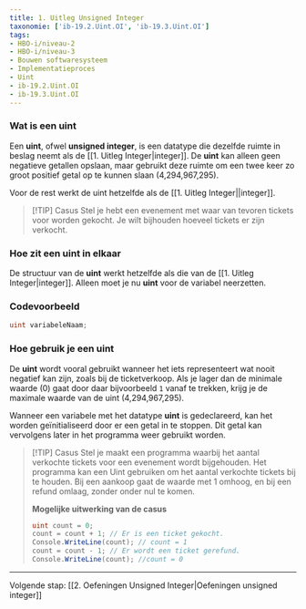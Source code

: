 ```yaml
---
title: 1. Uitleg Unsigned Integer
taxonomie: ['ib-19.2.Uint.OI', 'ib-19.3.Uint.OI']
tags:
- HBO-i/niveau-2
- HBO-i/niveau-3
- Bouwen softwaresysteem
- Implementatieproces
- Uint
- ib-19.2.Uint.OI
- ib-19.3.Uint.OI
---
```


### Wat is een uint 
Een **uint**, ofwel **unsigned integer**, is een datatype die dezelfde ruimte in beslag neemt als de [[1. Uitleg Integer|integer]]. De **uint** kan alleen geen negatieve getallen opslaan, maar gebruikt deze ruimte om een twee keer zo groot positief getal op te kunnen slaan (4,294,967,295). 

Voor de rest werkt de uint hetzelfde als de [[1. Uitleg Integer||integer]].

> [!TIP] Casus
> Stel je hebt een evenement met waar van tevoren tickets voor worden gekocht. Je wilt bijhouden hoeveel tickets er zijn verkocht.  

### Hoe zit een uint in elkaar
De structuur van de **uint** werkt hetzelfde als die van de [[1. Uitleg Integer|integer]]. Alleen moet je nu **uint** voor de variabel neerzetten. 

### Codevoorbeeld
```csharp
uint variabeleNaam;
```

### Hoe gebruik je een uint
De **uint** wordt vooral gebruikt wanneer het iets representeert wat nooit negatief kan zijn, zoals bij de ticketverkoop. Als je lager dan de minimale waarde (0) gaat door daar bijvoorbeeld `1` vanaf te trekken, krijg je de maximale waarde van de uint (4,294,967,295). 

Wanneer een variabele met het datatype **uint** is gedeclareerd, kan het worden geïnitialiseerd door er een getal in te stoppen. Dit getal kan vervolgens later in het programma weer gebruikt worden. 

> [!TIP] Casus
> Stel je maakt een programma waarbij het aantal verkochte tickets voor een evenement wordt bijgehouden. Het programma kan een Uint gebruiken om het aantal verkochte tickets bij te houden. Bij een aankoop gaat de waarde met 1 omhoog, en bij een refund omlaag, zonder onder nul te komen.
> 
> **Mogelijke uitwerking van de casus**
> ```csharp
> uint count = 0; 
> count = count + 1; // Er is een ticket gekocht.
> Console.WriteLine(count); // count = 1
> count = count - 1; // Er wordt een ticket gerefund.
> Console.WriteLine(count); //count = 0
> ```

---

Volgende stap: [[2. Oefeningen Unsigned Integer|Oefeningen unsigned integer]]
